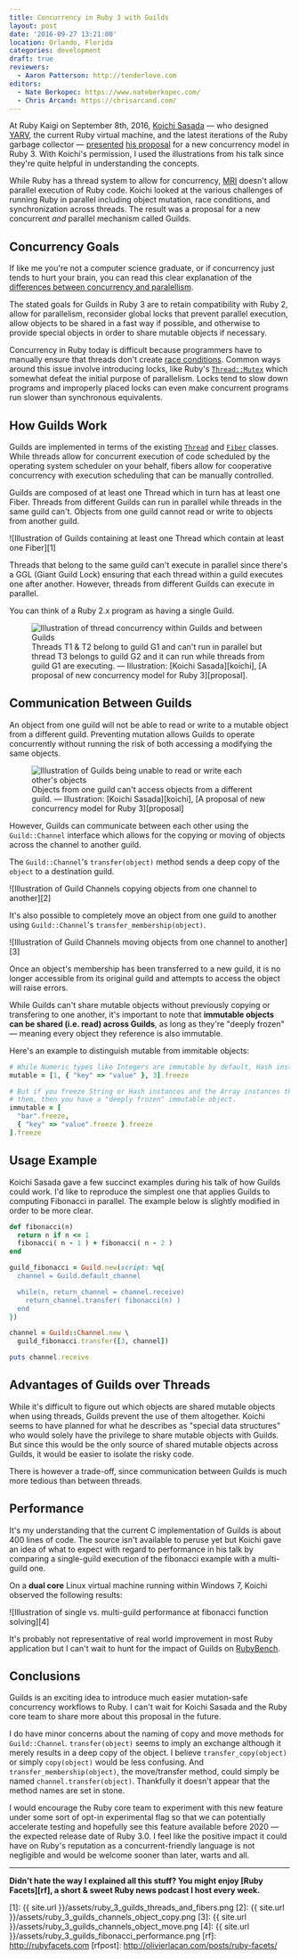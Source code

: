 ```yaml
---
title: Concurrency in Ruby 3 with Guilds
layout: post
date: '2016-09-27 13:21:00'
location: Orlando, Florida
categories: development
draft: true
reviewers:
  - Aaron Patterson: http://tenderlove.com
editors:
  - Nate Berkopec: https://www.nateberkopec.com/
  - Chris Arcand: https://chrisarcand.com/
---
```


At Ruby Kaigi on September 8th, 2016, [Koichi Sasada][koichi] — who designed
[YARV][yarv], the current Ruby virtual machine, and the latest iterations of the
Ruby garbage collector — [presented][talk] [his proposal][proposal] for a new
concurrency model in Ruby 3. With Koichi's permission, I used the illustrations
from his talk since they're quite helpful in understanding the concepts.

While Ruby has a thread system to allow for concurrency, [MRI][mri] doesn't
allow parallel execution of Ruby code. Koichi looked at the various challenges
of running Ruby in parallel including object mutation, race conditions, and
synchronization across threads. The result was a proposal for a new concurrent
*and* parallel mechanism called Guilds.

## Concurrency Goals

If like me you're not a computer science graduate, or if concurrency just tends
to hurt your brain, you can read this clear explanation of the [differences
between concurrency and paralellism][paracurrent].

The stated goals for Guilds in Ruby 3 are to retain compatibility with Ruby 2,
allow for parallelism, reconsider global locks that prevent parallel execution,
allow objects to be shared in a fast way if possible, and otherwise to provide
special objects in order to share mutable objects if necessary.

Concurrency in Ruby today is difficult because programmers have to manually
ensure that threads don't create [race conditions][race-condition]. Common ways
around this issue involve introducing locks, like Ruby's [`Thread::Mutex`][mutex]
which somewhat defeat the initial purpose of parallelism. Locks tend to slow
down programs and improperly placed locks can even make concurrent programs run
slower than synchronous equivalents.

## How Guilds Work

Guilds are implemented in terms of the existing [`Thread`][thread] and
[`Fiber`][fiber] classes. While threads allow for concurrent execution of code
scheduled by the operating system scheduler on your behalf, fibers allow for
cooperative concurrency with execution scheduling that can be manually
controlled.

Guilds are composed of at least one Thread which in turn has at least one Fiber.
Threads from different Guilds can run in parallel while threads in the same
guild can't. Objects from one guild cannot read or write to objects from another
guild.

![Illustration of Guilds containing at least one Thread which contain at least
one Fiber][1]

Threads that belong to the same guild can't execute in parallel since there's
a GGL (Giant Guild Lock) ensuring that each thread within a guild executes one
after another. However, threads from different Guilds can execute in parallel.

You can think of a Ruby 2.x program as having a single Guild.

<figure>
  <img src="{{ site.url }}/assets/ruby_3_guilds_concurrency.png" alt="Illustration of thread concurrency within Guilds and between Guilds">
  <figcaption>
    Threads T1 & T2 belong to guild G1 and can't run in parallel but thread
    T3 belongs to guild G2 and it can run while threads from guild G1 are
    executing. — Illustration: [Koichi Sasada][koichi], [A proposal of new concurrency model for Ruby 3][proposal].
  </figcaption>
</figure>

## Communication Between Guilds

An object from one guild will not be able to read or write to a mutable object
from a different guild. Preventing mutation allows Guilds to operate concurrently
without running the risk of both accessing a modifying the same objects.

<figure>
  <img src="{{ site.url }}/assets/ruby_3_guilds_object_access_restrictions.png" alt="Illustration of Guilds being unable to read or write each other's objects">
  <figcaption>
    Objects from one guild can't access objects from a different guild. — Illustration: [Koichi Sasada][koichi], [A proposal of new concurrency model for Ruby 3][proposal]
  </figcaption>
</figure>

However, Guilds can communicate between each other using the `Guild::Channel`
interface which allows for the copying or moving of objects across the channel
to another guild.

The `Guild::Channel`'s `transfer(object)` method sends a deep copy of the `object` to
a destination guild.

![Illustration of Guild Channels copying objects from one channel to another][2]

It's also possible to completely move an object from one guild to another using
`Guild::Channel`'s `transfer_membership(object)`.

![Illustration of Guild Channels moving objects from one channel to another][3]

Once an object's membership has been transferred to a new guild, it is no longer
accessible from its original guild and attempts to access the object will raise
errors.

While Guilds can't share mutable objects without previously copying or
transfering to one another, it's important to note that **immutable objects can be shared (i.e. read)
across Guilds**, as long as they're "deeply frozen" — meaning every object they
reference is also immutable.

Here's an example to distinguish mutable from immitable objects:

```ruby
# While Numeric types like Integers are immutable by default, Hash instances aren't.
mutable = [1, { "key" => "value" }, 3].freeze
```

```ruby
# But if you freeze String or Hash instances and the Array instances that references
# them, then you have a "deeply frozen" immutable object.
immutable = [
  "bar".freeze,
  { "key" => "value".freeze }.freeze
].freeze
```

## Usage Example

Koichi Sasada gave a few succinct examples during his talk of how Guilds could
work. I'd like to reproduce the simplest one that applies Guilds to computing
Fibonacci in parallel. The example below is slightly modified in order to be
more clear.

```ruby
def fibonacci(n)
  return n if n <= 1
  fibonacci( n - 1 ) + fibonacci( n - 2 )
end

guild_fibonacci = Guild.new(script: %q{
  channel = Guild.default_channel

  while(n, return_channel = channel.receive)
    return_channel.transfer( fibonacci(n) )
  end
})

channel = Guild::Channel.new \
  guild_fibonacci.transfer([3, channel])

puts channel.receive
```

## Advantages of Guilds over Threads

While it's difficult to figure out which objects are shared mutable objects
when using threads, Guilds prevent the use of them altogether. Koichi seems
to have planned for what he describes as "special data structures" who would
solely have the privilege to share mutable objects with Guilds. But since this
would be the only source of shared mutable objects across Guilds, it would be
easier to isolate the risky code.

There is however a trade-off, since communication between Guilds is much more
tedious than between threads.

## Performance

It's my understanding that the current C implementation of Guilds is about 400
lines of code. The source isn't available to peruse yet but Koichi gave an idea
of what to expect with regard to performance in his talk by comparing a
single-guild execution of the fibonacci example with a multi-guild one.

On a **dual core** Linux virtual machine running within Windows 7, Koichi
observed the following results:

![Illustration of single vs. multi-guild performance at fibonacci function solving][4]

It's probably not representative of real world improvement in most Ruby
application but I can't wait to hunt for the impact of Guilds on
[RubyBench][rubybench].

## Conclusions

Guilds is an exciting idea to introduce much easier mutation-safe concurrency
workflows to Ruby. I can't wait for Koichi Sasada and the Ruby core team to
share more about this proposal in the future.

I do have minor concerns about the naming of copy and move methods for
`Guild::Channel`. `transfer(object)` seems to imply an exchange although it
merely results in a deep copy of the object. I believe `transfer_copy(object)`
or simply `copy(object)` would be less confusing. And
`transfer_membership(object)`, the move/transfer method, could simply be named
`channel.transfer(object)`. Thankfully it doesn't appear that the method names
are set in stone.

I would encourage the Ruby core team to experiment with this new feature under
some sort of opt-in experimental flag so that we can potentially accelerate
testing and hopefully see this feature available before 2020 — the expected
release date of Ruby 3.0. I feel like the positive impact it could have on
Ruby's reputation as a concurrent-friendly language is not negligible and would
be welcome sooner than later, warts and all.

---
**Didn't hate the way I explained all this stuff? You might enjoy
[Ruby Facets][rf], a short &amp; sweet Ruby news podcast I host every week.**

[koichi]: http://www.atdot.net/~ko1/
[talk]: https://www.youtube.com/watch?v=WIrYh14H9kA&feature=youtu.be
[proposal]: http://www.atdot.net/~ko1/activities/2016_rubykaigi.pdf
[yarv]: https://en.wikipedia.org/wiki/YARV
[mri]: https://en.wikipedia.org/wiki/Ruby_MRI
[thread]: https://ruby-doc.org/core-2.3.1/Thread.html
[fiber]: https://ruby-doc.org/core-2.3.1/Fiber.html
[race-condition]: https://en.wikipedia.org/wiki/Race_condition
[mutex]: https://ruby-doc.org/core-2.3.1/Thread/Mutex.html
[rubybench]: https://rubybench.org/
[paracurrent]: http://bytearcher.com/articles/parallel-vs-concurrent/
[1]: {{ site.url }}/assets/ruby_3_guilds_threads_and_fibers.png
[2]: {{ site.url }}/assets/ruby_3_guilds_channels_object_copy.png
[3]: {{ site.url }}/assets/ruby_3_guilds_channels_object_move.png
[4]: {{ site.url }}/assets/ruby_3_guilds_fibonacci_performance.png
[rf]: http://rubyfacets.com
[rfpost]: http://olivierlacan.com/posts/ruby-facets/
